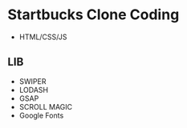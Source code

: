 # Startbucks Clone Coding
- HTML/CSS/JS

## LIB
- SWIPER
- LODASH
- GSAP
- SCROLL MAGIC
- Google Fonts

